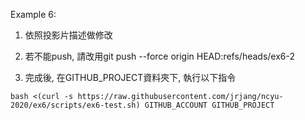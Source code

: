 Example 6:

1. 依照投影片描述做修改

2. 若不能push, 請改用git push --force origin HEAD:refs/heads/ex6-2

3. 完成後, 在GITHUB_PROJECT資料夾下, 執行以下指令

```
bash <(curl -s https://raw.githubusercontent.com/jrjang/ncyu-2020/ex6/scripts/ex6-test.sh) GITHUB_ACCOUNT GITHUB_PROJECT
```
